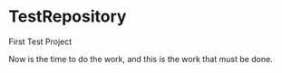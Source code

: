 # TestRepository
First Test Project

Now is the time to do the work, and this is the work that must be done.
